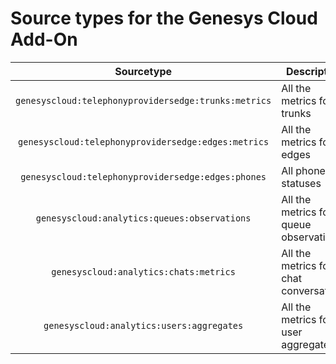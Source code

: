 # Source types for the Genesys Cloud Add-On

| Sourcetype | Description |
|:---:|---|
| `genesyscloud:telephonyprovidersedge:trunks:metrics` | All the metrics for trunks |
| `genesyscloud:telephonyprovidersedge:edges:metrics`  | All the metrics for edges  |
| `genesyscloud:telephonyprovidersedge:edges:phones`  | All phones statuses  |
| `genesyscloud:analytics:queues:observations` | All the metrics for queue observations |
| `genesyscloud:analytics:chats:metrics` | All the metrics for chat conversations |
| `genesyscloud:analytics:users:aggregates` | All the metrics for user aggregates |
